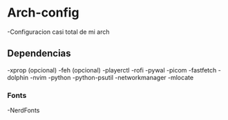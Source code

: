 # Arch-config
-Configuracion casi total de mi arch

## Dependencias
-xprop (opcional)
-feh (opcional)
-playerctl
-rofi
-pywal
-picom
-fastfetch
-dolphin
-nvim
-python
-python-psutil
-networkmanager
-mlocate

### Fonts
-NerdFonts
